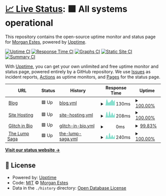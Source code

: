 # [📈 Live Status](https://morganestes.me): <!--live status--> **🟩 All systems operational**

This repository contains the open-source uptime monitor and status page for [Morgan Estes](https://morganestes.com), powered by [Upptime](https://github.com/upptime/upptime).

[![Uptime CI](https://github.com/morganestes/uptime-monitor/workflows/Uptime%20CI/badge.svg)](https://github.com/morganestes/uptime-monitor/actions?query=workflow%3A%22Uptime+CI%22)
[![Response Time CI](https://github.com/morganestes/uptime-monitor/workflows/Response%20Time%20CI/badge.svg)](https://github.com/morganestes/uptime-monitor/actions?query=workflow%3A%22Response+Time+CI%22)
[![Graphs CI](https://github.com/morganestes/uptime-monitor/workflows/Graphs%20CI/badge.svg)](https://github.com/morganestes/uptime-monitor/actions?query=workflow%3A%22Graphs+CI%22)
[![Static Site CI](https://github.com/morganestes/uptime-monitor/workflows/Static%20Site%20CI/badge.svg)](https://github.com/morganestes/uptime-monitor/actions?query=workflow%3A%22Static+Site+CI%22)
[![Summary CI](https://github.com/morganestes/uptime-monitor/workflows/Summary%20CI/badge.svg)](https://github.com/morganestes/uptime-monitor/actions?query=workflow%3A%22Summary+CI%22)

With [Upptime](https://upptime.js.org), you can get your own unlimited and free uptime monitor and status page, powered entirely by a GitHub repository. We use [Issues](https://github.com/morganestes/uptime-monitor/issues) as incident reports, [Actions](https://github.com/morganestes/uptime-monitor/actions) as uptime monitors, and [Pages](https://morganestes.me) for the status page.

<!--start: status pages-->
<!-- This summary is generated by Upptime (https://github.com/upptime/upptime) -->
<!-- Do not edit this manually, your changes will be overwritten -->
<!-- prettier-ignore -->
| URL | Status | History | Response Time | Uptime |
| --- | ------ | ------- | ------------- | ------ |
| <img alt="" src="https://icons.duckduckgo.com/ip3/morganestes.com.ico" height="13"> [Blog](https://morganestes.com) | 🟩 Up | [blog.yml](https://github.com/morganestes/uptime-monitor/commits/HEAD/history/blog.yml) | <details><summary><img alt="Response time graph" src="./graphs/blog/response-time-week.png" height="20"> 130ms</summary><br><a href="https://morganestes.github.io/uptime-monitor/history/blog"><img alt="Response time 809" src="https://img.shields.io/endpoint?url=https%3A%2F%2Fraw.githubusercontent.com%2Fmorganestes%2Fuptime-monitor%2FHEAD%2Fapi%2Fblog%2Fresponse-time.json"></a><br><a href="https://morganestes.github.io/uptime-monitor/history/blog"><img alt="24-hour response time 160" src="https://img.shields.io/endpoint?url=https%3A%2F%2Fraw.githubusercontent.com%2Fmorganestes%2Fuptime-monitor%2FHEAD%2Fapi%2Fblog%2Fresponse-time-day.json"></a><br><a href="https://morganestes.github.io/uptime-monitor/history/blog"><img alt="7-day response time 130" src="https://img.shields.io/endpoint?url=https%3A%2F%2Fraw.githubusercontent.com%2Fmorganestes%2Fuptime-monitor%2FHEAD%2Fapi%2Fblog%2Fresponse-time-week.json"></a><br><a href="https://morganestes.github.io/uptime-monitor/history/blog"><img alt="30-day response time 155" src="https://img.shields.io/endpoint?url=https%3A%2F%2Fraw.githubusercontent.com%2Fmorganestes%2Fuptime-monitor%2FHEAD%2Fapi%2Fblog%2Fresponse-time-month.json"></a><br><a href="https://morganestes.github.io/uptime-monitor/history/blog"><img alt="1-year response time 809" src="https://img.shields.io/endpoint?url=https%3A%2F%2Fraw.githubusercontent.com%2Fmorganestes%2Fuptime-monitor%2FHEAD%2Fapi%2Fblog%2Fresponse-time-year.json"></a></details> | <details><summary><a href="https://morganestes.github.io/uptime-monitor/history/blog">100.00%</a></summary><a href="https://morganestes.github.io/uptime-monitor/history/blog"><img alt="All-time uptime 99.89%" src="https://img.shields.io/endpoint?url=https%3A%2F%2Fraw.githubusercontent.com%2Fmorganestes%2Fuptime-monitor%2FHEAD%2Fapi%2Fblog%2Fuptime.json"></a><br><a href="https://morganestes.github.io/uptime-monitor/history/blog"><img alt="24-hour uptime 100.00%" src="https://img.shields.io/endpoint?url=https%3A%2F%2Fraw.githubusercontent.com%2Fmorganestes%2Fuptime-monitor%2FHEAD%2Fapi%2Fblog%2Fuptime-day.json"></a><br><a href="https://morganestes.github.io/uptime-monitor/history/blog"><img alt="7-day uptime 100.00%" src="https://img.shields.io/endpoint?url=https%3A%2F%2Fraw.githubusercontent.com%2Fmorganestes%2Fuptime-monitor%2FHEAD%2Fapi%2Fblog%2Fuptime-week.json"></a><br><a href="https://morganestes.github.io/uptime-monitor/history/blog"><img alt="30-day uptime 100.00%" src="https://img.shields.io/endpoint?url=https%3A%2F%2Fraw.githubusercontent.com%2Fmorganestes%2Fuptime-monitor%2FHEAD%2Fapi%2Fblog%2Fuptime-month.json"></a><br><a href="https://morganestes.github.io/uptime-monitor/history/blog"><img alt="1-year uptime 99.89%" src="https://img.shields.io/endpoint?url=https%3A%2F%2Fraw.githubusercontent.com%2Fmorganestes%2Fuptime-monitor%2FHEAD%2Fapi%2Fblog%2Fuptime-year.json"></a></details>
| <img alt="" src="https://icons.duckduckgo.com/ip3/estestech.net.ico" height="13"> [Site Hosting](https://estestech.net) | 🟩 Up | [site-hosting.yml](https://github.com/morganestes/uptime-monitor/commits/HEAD/history/site-hosting.yml) | <details><summary><img alt="Response time graph" src="./graphs/site-hosting/response-time-week.png" height="20"> 208ms</summary><br><a href="https://morganestes.github.io/uptime-monitor/history/site-hosting"><img alt="Response time 243" src="https://img.shields.io/endpoint?url=https%3A%2F%2Fraw.githubusercontent.com%2Fmorganestes%2Fuptime-monitor%2FHEAD%2Fapi%2Fsite-hosting%2Fresponse-time.json"></a><br><a href="https://morganestes.github.io/uptime-monitor/history/site-hosting"><img alt="24-hour response time 247" src="https://img.shields.io/endpoint?url=https%3A%2F%2Fraw.githubusercontent.com%2Fmorganestes%2Fuptime-monitor%2FHEAD%2Fapi%2Fsite-hosting%2Fresponse-time-day.json"></a><br><a href="https://morganestes.github.io/uptime-monitor/history/site-hosting"><img alt="7-day response time 208" src="https://img.shields.io/endpoint?url=https%3A%2F%2Fraw.githubusercontent.com%2Fmorganestes%2Fuptime-monitor%2FHEAD%2Fapi%2Fsite-hosting%2Fresponse-time-week.json"></a><br><a href="https://morganestes.github.io/uptime-monitor/history/site-hosting"><img alt="30-day response time 211" src="https://img.shields.io/endpoint?url=https%3A%2F%2Fraw.githubusercontent.com%2Fmorganestes%2Fuptime-monitor%2FHEAD%2Fapi%2Fsite-hosting%2Fresponse-time-month.json"></a><br><a href="https://morganestes.github.io/uptime-monitor/history/site-hosting"><img alt="1-year response time 243" src="https://img.shields.io/endpoint?url=https%3A%2F%2Fraw.githubusercontent.com%2Fmorganestes%2Fuptime-monitor%2FHEAD%2Fapi%2Fsite-hosting%2Fresponse-time-year.json"></a></details> | <details><summary><a href="https://morganestes.github.io/uptime-monitor/history/site-hosting">100.00%</a></summary><a href="https://morganestes.github.io/uptime-monitor/history/site-hosting"><img alt="All-time uptime 99.92%" src="https://img.shields.io/endpoint?url=https%3A%2F%2Fraw.githubusercontent.com%2Fmorganestes%2Fuptime-monitor%2FHEAD%2Fapi%2Fsite-hosting%2Fuptime.json"></a><br><a href="https://morganestes.github.io/uptime-monitor/history/site-hosting"><img alt="24-hour uptime 100.00%" src="https://img.shields.io/endpoint?url=https%3A%2F%2Fraw.githubusercontent.com%2Fmorganestes%2Fuptime-monitor%2FHEAD%2Fapi%2Fsite-hosting%2Fuptime-day.json"></a><br><a href="https://morganestes.github.io/uptime-monitor/history/site-hosting"><img alt="7-day uptime 100.00%" src="https://img.shields.io/endpoint?url=https%3A%2F%2Fraw.githubusercontent.com%2Fmorganestes%2Fuptime-monitor%2FHEAD%2Fapi%2Fsite-hosting%2Fuptime-week.json"></a><br><a href="https://morganestes.github.io/uptime-monitor/history/site-hosting"><img alt="30-day uptime 100.00%" src="https://img.shields.io/endpoint?url=https%3A%2F%2Fraw.githubusercontent.com%2Fmorganestes%2Fuptime-monitor%2FHEAD%2Fapi%2Fsite-hosting%2Fuptime-month.json"></a><br><a href="https://morganestes.github.io/uptime-monitor/history/site-hosting"><img alt="1-year uptime 99.92%" src="https://img.shields.io/endpoint?url=https%3A%2F%2Fraw.githubusercontent.com%2Fmorganestes%2Fuptime-monitor%2FHEAD%2Fapi%2Fsite-hosting%2Fuptime-year.json"></a></details>
| <img alt="" src="https://icons.duckduckgo.com/ip3/links.morganestes.me.ico" height="13"> [Glitch in Bio](https://links.morganestes.me) | 🟩 Up | [glitch-in-bio.yml](https://github.com/morganestes/uptime-monitor/commits/HEAD/history/glitch-in-bio.yml) | <details><summary><img alt="Response time graph" src="./graphs/glitch-in-bio/response-time-week.png" height="20"> 0ms</summary><br><a href="https://morganestes.github.io/uptime-monitor/history/glitch-in-bio"><img alt="Response time 0" src="https://img.shields.io/endpoint?url=https%3A%2F%2Fraw.githubusercontent.com%2Fmorganestes%2Fuptime-monitor%2FHEAD%2Fapi%2Fglitch-in-bio%2Fresponse-time.json"></a><br><a href="https://morganestes.github.io/uptime-monitor/history/glitch-in-bio"><img alt="24-hour response time 0" src="https://img.shields.io/endpoint?url=https%3A%2F%2Fraw.githubusercontent.com%2Fmorganestes%2Fuptime-monitor%2FHEAD%2Fapi%2Fglitch-in-bio%2Fresponse-time-day.json"></a><br><a href="https://morganestes.github.io/uptime-monitor/history/glitch-in-bio"><img alt="7-day response time 0" src="https://img.shields.io/endpoint?url=https%3A%2F%2Fraw.githubusercontent.com%2Fmorganestes%2Fuptime-monitor%2FHEAD%2Fapi%2Fglitch-in-bio%2Fresponse-time-week.json"></a><br><a href="https://morganestes.github.io/uptime-monitor/history/glitch-in-bio"><img alt="30-day response time 0" src="https://img.shields.io/endpoint?url=https%3A%2F%2Fraw.githubusercontent.com%2Fmorganestes%2Fuptime-monitor%2FHEAD%2Fapi%2Fglitch-in-bio%2Fresponse-time-month.json"></a><br><a href="https://morganestes.github.io/uptime-monitor/history/glitch-in-bio"><img alt="1-year response time 0" src="https://img.shields.io/endpoint?url=https%3A%2F%2Fraw.githubusercontent.com%2Fmorganestes%2Fuptime-monitor%2FHEAD%2Fapi%2Fglitch-in-bio%2Fresponse-time-year.json"></a></details> | <details><summary><a href="https://morganestes.github.io/uptime-monitor/history/glitch-in-bio">99.83%</a></summary><a href="https://morganestes.github.io/uptime-monitor/history/glitch-in-bio"><img alt="All-time uptime 99.94%" src="https://img.shields.io/endpoint?url=https%3A%2F%2Fraw.githubusercontent.com%2Fmorganestes%2Fuptime-monitor%2FHEAD%2Fapi%2Fglitch-in-bio%2Fuptime.json"></a><br><a href="https://morganestes.github.io/uptime-monitor/history/glitch-in-bio"><img alt="24-hour uptime 100.00%" src="https://img.shields.io/endpoint?url=https%3A%2F%2Fraw.githubusercontent.com%2Fmorganestes%2Fuptime-monitor%2FHEAD%2Fapi%2Fglitch-in-bio%2Fuptime-day.json"></a><br><a href="https://morganestes.github.io/uptime-monitor/history/glitch-in-bio"><img alt="7-day uptime 99.83%" src="https://img.shields.io/endpoint?url=https%3A%2F%2Fraw.githubusercontent.com%2Fmorganestes%2Fuptime-monitor%2FHEAD%2Fapi%2Fglitch-in-bio%2Fuptime-week.json"></a><br><a href="https://morganestes.github.io/uptime-monitor/history/glitch-in-bio"><img alt="30-day uptime 99.96%" src="https://img.shields.io/endpoint?url=https%3A%2F%2Fraw.githubusercontent.com%2Fmorganestes%2Fuptime-monitor%2FHEAD%2Fapi%2Fglitch-in-bio%2Fuptime-month.json"></a><br><a href="https://morganestes.github.io/uptime-monitor/history/glitch-in-bio"><img alt="1-year uptime 99.94%" src="https://img.shields.io/endpoint?url=https%3A%2F%2Fraw.githubusercontent.com%2Fmorganestes%2Fuptime-monitor%2FHEAD%2Fapi%2Fglitch-in-bio%2Fuptime-year.json"></a></details>
| <img alt="" src="https://icons.duckduckgo.com/ip3/thelumpsaga.estes.pw.ico" height="13"> [The Lump Saga](https://thelumpsaga.estes.pw) | 🟩 Up | [the-lump-saga.yml](https://github.com/morganestes/uptime-monitor/commits/HEAD/history/the-lump-saga.yml) | <details><summary><img alt="Response time graph" src="./graphs/the-lump-saga/response-time-week.png" height="20"> 240ms</summary><br><a href="https://morganestes.github.io/uptime-monitor/history/the-lump-saga"><img alt="Response time 327" src="https://img.shields.io/endpoint?url=https%3A%2F%2Fraw.githubusercontent.com%2Fmorganestes%2Fuptime-monitor%2FHEAD%2Fapi%2Fthe-lump-saga%2Fresponse-time.json"></a><br><a href="https://morganestes.github.io/uptime-monitor/history/the-lump-saga"><img alt="24-hour response time 311" src="https://img.shields.io/endpoint?url=https%3A%2F%2Fraw.githubusercontent.com%2Fmorganestes%2Fuptime-monitor%2FHEAD%2Fapi%2Fthe-lump-saga%2Fresponse-time-day.json"></a><br><a href="https://morganestes.github.io/uptime-monitor/history/the-lump-saga"><img alt="7-day response time 240" src="https://img.shields.io/endpoint?url=https%3A%2F%2Fraw.githubusercontent.com%2Fmorganestes%2Fuptime-monitor%2FHEAD%2Fapi%2Fthe-lump-saga%2Fresponse-time-week.json"></a><br><a href="https://morganestes.github.io/uptime-monitor/history/the-lump-saga"><img alt="30-day response time 233" src="https://img.shields.io/endpoint?url=https%3A%2F%2Fraw.githubusercontent.com%2Fmorganestes%2Fuptime-monitor%2FHEAD%2Fapi%2Fthe-lump-saga%2Fresponse-time-month.json"></a><br><a href="https://morganestes.github.io/uptime-monitor/history/the-lump-saga"><img alt="1-year response time 327" src="https://img.shields.io/endpoint?url=https%3A%2F%2Fraw.githubusercontent.com%2Fmorganestes%2Fuptime-monitor%2FHEAD%2Fapi%2Fthe-lump-saga%2Fresponse-time-year.json"></a></details> | <details><summary><a href="https://morganestes.github.io/uptime-monitor/history/the-lump-saga">100.00%</a></summary><a href="https://morganestes.github.io/uptime-monitor/history/the-lump-saga"><img alt="All-time uptime 99.99%" src="https://img.shields.io/endpoint?url=https%3A%2F%2Fraw.githubusercontent.com%2Fmorganestes%2Fuptime-monitor%2FHEAD%2Fapi%2Fthe-lump-saga%2Fuptime.json"></a><br><a href="https://morganestes.github.io/uptime-monitor/history/the-lump-saga"><img alt="24-hour uptime 100.00%" src="https://img.shields.io/endpoint?url=https%3A%2F%2Fraw.githubusercontent.com%2Fmorganestes%2Fuptime-monitor%2FHEAD%2Fapi%2Fthe-lump-saga%2Fuptime-day.json"></a><br><a href="https://morganestes.github.io/uptime-monitor/history/the-lump-saga"><img alt="7-day uptime 100.00%" src="https://img.shields.io/endpoint?url=https%3A%2F%2Fraw.githubusercontent.com%2Fmorganestes%2Fuptime-monitor%2FHEAD%2Fapi%2Fthe-lump-saga%2Fuptime-week.json"></a><br><a href="https://morganestes.github.io/uptime-monitor/history/the-lump-saga"><img alt="30-day uptime 100.00%" src="https://img.shields.io/endpoint?url=https%3A%2F%2Fraw.githubusercontent.com%2Fmorganestes%2Fuptime-monitor%2FHEAD%2Fapi%2Fthe-lump-saga%2Fuptime-month.json"></a><br><a href="https://morganestes.github.io/uptime-monitor/history/the-lump-saga"><img alt="1-year uptime 99.99%" src="https://img.shields.io/endpoint?url=https%3A%2F%2Fraw.githubusercontent.com%2Fmorganestes%2Fuptime-monitor%2FHEAD%2Fapi%2Fthe-lump-saga%2Fuptime-year.json"></a></details>

<!--end: status pages-->

[**Visit our status website →**](https://morganestes.me)

## 📄 License

- Powered by: [Upptime](https://github.com/upptime/upptime)
- Code: [MIT](./LICENSE) © [Morgan Estes](https://morganestes.com)
- Data in the `./history` directory: [Open Database License](https://opendatacommons.org/licenses/odbl/1-0/)
